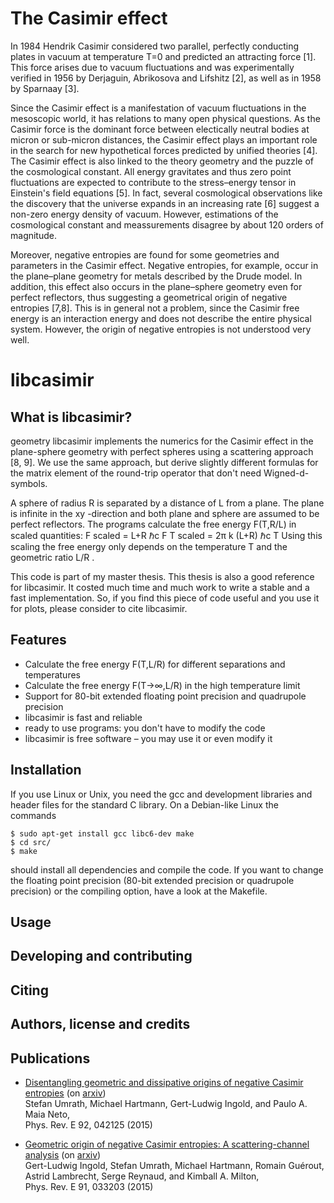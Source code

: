The Casimir effect
==================

In 1984 Hendrik Casimir considered two parallel, perfectly conducting plates in vacuum at temperature T=0 and predicted an attracting force [1]. This force arises due to vacuum fluctuations and was experimentally verified in 1956 by Derjaguin, Abrikosova and Lifshitz [2], as well as in 1958 by Sparnaay [3].

Since the Casimir effect is a manifestation of vacuum fluctuations in the mesoscopic world, it has relations to many open physical questions. As the Casimir force is the dominant force between electically neutral bodies at micron or sub-micron distances, the Casimir effect plays an important role in the search for new hypothetical forces predicted by unified theories [4]. The Casimir effect is also linked to the theory geometry and the puzzle of the cosmological constant. All energy gravitates and thus zero point fluctuations are expected to contribute to the stress–energy tensor in Einstein's field equations [5]. In fact, several cosmological observations like the discovery that the universe expands in an increasing rate [6] suggest a non-zero energy density of vacuum. However, estimations of the cosmological constant and meassurements disagree by about 120 orders of magnitude.

Moreover, negative entropies are found for some geometries and parameters in the Casimir effect. Negative entropies, for example, occur in the plane–plane geometry for metals described by the Drude model. In addition, this effect also occurs in the plane–sphere geometry even for perfect reflectors, thus suggesting a geometrical origin of negative entropies [7,8]. This is in general not a problem, since the Casimir free energy is an interaction energy and does not describe the entire physical system. However, the origin of negative entropies is not understood very well.


libcasimir
==========

What is libcasimir?
-------------------
geometry libcasimir implements the numerics for the Casimir effect in the plane-sphere geometry with perfect spheres using a scattering approach [8, 9]. We use the same approach, but derive slightly different formulas for the matrix element of the round-trip operator that don't need Wigned-d-symbols.

A sphere of radius R is separated by a distance of L from a plane. The plane is infinite in the xy -direction and both plane and sphere are assumed to be perfect reflectors. The programs calculate the free energy F(T,R/L) in scaled quantities:
F scaled = L+R ℏc F T scaled = 2π k (L+R) ℏc T
Using this scaling the free energy only depends on the temperature T and the geometric ratio L/R .

This code is part of my master thesis. This thesis is also a good reference for libcasimir. It costed much time and much work to write a stable and a fast implementation. So, if you find this piece of code useful and you use it for plots, please consider to cite libcasimir.

Features
--------
 - Calculate the free energy F(T,L/R) for different separations and temperatures
 - Calculate the free energy F(T→∞,L/R) in the high temperature limit
 - Support for 80-bit extended floating point precision and quadrupole precision
 - libcasimir is fast and reliable
 - ready to use programs: you don't have to modify the code
 - libcasimir is free software – you may use it or even modify it

Installation
------------
If you use Linux or Unix, you need the gcc and development libraries and header files for the standard C library. On a Debian-like Linux the commands
```
$ sudo apt-get install gcc libc6-dev make
$ cd src/
$ make
```
should install all dependencies and compile the code. If you want to change the floating point precision (80-bit extended precision or quadrupole precision) or the compiling option, have a look at the Makefile.

Usage
-----

Developing and contributing
---------------------------

Citing
------

Authors, license and credits
----------------------------


Publications
------------

 * [Disentangling geometric and dissipative origins of negative Casimir entropies](http://dx.doi.org/10.1103/PhysRevE.92.042125) (on [arxiv](http://arxiv.org/abs/1507.05891))  
   Stefan Umrath, Michael Hartmann, Gert-Ludwig Ingold, and Paulo A. Maia Neto,  
   Phys. Rev. E 92, 042125 (2015)

 * [Geometric origin of negative Casimir entropies: A scattering-channel analysis](http://dx.doi.org/10.1103/PhysRevE.91.033203) (on [arxiv](http://arxiv.org/abs/1411.1866))  
   Gert-Ludwig Ingold, Stefan Umrath, Michael Hartmann, Romain Guérout, Astrid Lambrecht, Serge Reynaud, and Kimball A. Milton,  
   Phys. Rev. E 91, 033203 (2015) 
